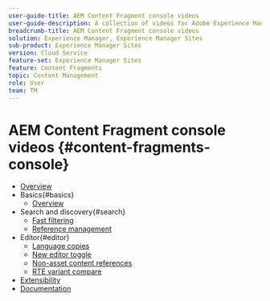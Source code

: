 ```yaml
---
user-guide-title: AEM Content Fragment console videos
user-guide-description: A collection of videos for Adobe Experience Manager Content Fragment console.
breadcrumb-title: AEM Content Fragment console videos
solution: Experience Manager, Experience Manager Sites
sub-product: Experience Manager Sites
version: Cloud Service
feature-set: Experience Manager Sites
feature: Content Fragments
topic: Content Management
role: User
team: TM
---
```


# AEM Content Fragment console videos {#content-fragments-console}

+ [Overview](overview.md)
+ Basics{#basics} 
  + [Overview](./basics/content-fragments-console.md)
+ Search and discovery{#search}
  + [Fast filtering](search/fast-filtering.md)
  + [Reference management](search/reference-management.md)
+ Editor{#editor}
  + [Language copies](editor/language-copies.md)
  + [New editor toggle](editor/new-editor-toggle.md)
  + [Non-asset content references](editor/non-asset-content-references.md)
  + [RTE variant compare](editor/rte-variant-compare.md)
+ [Extensibility](https://experienceleague.adobe.com/docs/experience-manager-learn/cloud-service/developing/extensibility/content-fragments/overview.html)  
+ [Documentation](https://experienceleague.adobe.com/docs/experience-manager-cloud-service/content/sites/administering/content-fragments/content-fragments-console.html)
